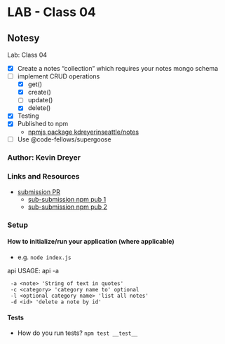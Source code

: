 # LAB - Class 04

## Notesy
Lab: Class 04
- [x] Create a notes “collection” which requires your notes mongo schema
- [ ] implement CRUD operations
  - [x] get()
  - [x] create()
  - [ ] update()
  - [x] delete()
- [x] Testing
- [x] Published to npm
  - [npmjs package kdreyerinseattle/notes](https://www.npmjs.com/package/@kdreyerinseattle/notes)
- [ ] Use @code-fellows/supergoose

### Author: Kevin Dreyer

### Links and Resources

- [submission PR](https://github.com/kevindreyer-CF401JSd/notes/pull/4)
  - [sub-submission npm pub 1](https://github.com/kevindreyer-CF401JSd/notes/pull/5)
  - [sub-submission npm pub 2](https://github.com/kevindreyer-CF401JSd/notes/pull/6)

### Setup

#### How to initialize/run your application (where applicable)

- e.g. `node index.js`

 api USAGE: api -a <text note>

     -a <note> 'String of text in quotes'
     -c <category> 'category name to' optional
     -l <optional category name> 'list all notes'
     -d <id> 'delete a note by id'

#### Tests

- How do you run tests?
    `npm test __test__`


